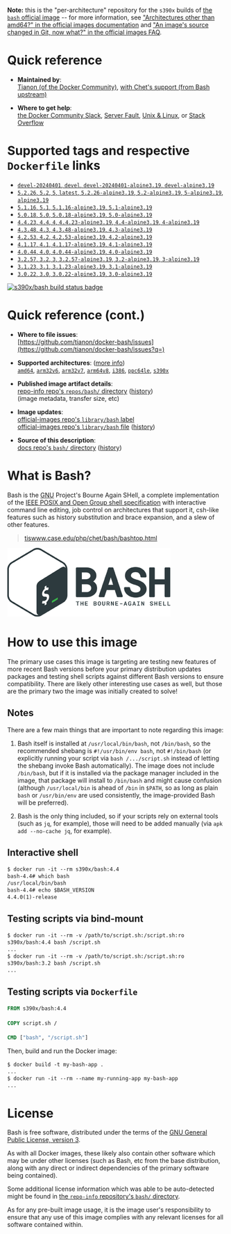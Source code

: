 <!--

********************************************************************************

WARNING:

    DO NOT EDIT "bash/README.md"

    IT IS AUTO-GENERATED

    (from the other files in "bash/" combined with a set of templates)

********************************************************************************

-->

**Note:** this is the "per-architecture" repository for the `s390x` builds of [the `bash` official image](https://hub.docker.com/_/bash) -- for more information, see ["Architectures other than amd64?" in the official images documentation](https://github.com/docker-library/official-images#architectures-other-than-amd64) and ["An image's source changed in Git, now what?" in the official images FAQ](https://github.com/docker-library/faq#an-images-source-changed-in-git-now-what).

# Quick reference

-	**Maintained by**:  
	[Tianon (of the Docker Community)](https://github.com/tianon/docker-bash), [with Chet's support (from Bash upstream)](https://github.com/docker-library/official-images/pull/2217#issue-181031192)

-	**Where to get help**:  
	[the Docker Community Slack](https://dockr.ly/comm-slack), [Server Fault](https://serverfault.com/help/on-topic), [Unix & Linux](https://unix.stackexchange.com/help/on-topic), or [Stack Overflow](https://stackoverflow.com/help/on-topic)

# Supported tags and respective `Dockerfile` links

-	[`devel-20240401`, `devel`, `devel-20240401-alpine3.19`, `devel-alpine3.19`](https://github.com/tianon/docker-bash/blob/524f0baff9a921cf8099421f629bed6d4872cb04/devel/Dockerfile)
-	[`5.2.26`, `5.2`, `5`, `latest`, `5.2.26-alpine3.19`, `5.2-alpine3.19`, `5-alpine3.19`, `alpine3.19`](https://github.com/tianon/docker-bash/blob/3eae20ac57eaeb63ef9e438b67bfc135a948995a/5.2/Dockerfile)
-	[`5.1.16`, `5.1`, `5.1.16-alpine3.19`, `5.1-alpine3.19`](https://github.com/tianon/docker-bash/blob/a3f660ae2fcc3153c697520ef4e08da800578064/5.1/Dockerfile)
-	[`5.0.18`, `5.0`, `5.0.18-alpine3.19`, `5.0-alpine3.19`](https://github.com/tianon/docker-bash/blob/e78939e417c6efbfd55e48c80088bdbbae29fd66/5.0/Dockerfile)
-	[`4.4.23`, `4.4`, `4`, `4.4.23-alpine3.19`, `4.4-alpine3.19`, `4-alpine3.19`](https://github.com/tianon/docker-bash/blob/682faa73aff031837c3d60db8666384c2ec72bba/4.4/Dockerfile)
-	[`4.3.48`, `4.3`, `4.3.48-alpine3.19`, `4.3-alpine3.19`](https://github.com/tianon/docker-bash/blob/0686d8b7feac5b76e8c14be9fb44b823c5a2f7ec/4.3/Dockerfile)
-	[`4.2.53`, `4.2`, `4.2.53-alpine3.19`, `4.2-alpine3.19`](https://github.com/tianon/docker-bash/blob/b7fb84109bde6e9d78e8a1eac2a91e6f0e20226b/4.2/Dockerfile)
-	[`4.1.17`, `4.1`, `4.1.17-alpine3.19`, `4.1-alpine3.19`](https://github.com/tianon/docker-bash/blob/951a1e31d2dee53473893050f29259acd18dc6ae/4.1/Dockerfile)
-	[`4.0.44`, `4.0`, `4.0.44-alpine3.19`, `4.0-alpine3.19`](https://github.com/tianon/docker-bash/blob/9927111b47c93b0b0057077725797625980a696d/4.0/Dockerfile)
-	[`3.2.57`, `3.2`, `3`, `3.2.57-alpine3.19`, `3.2-alpine3.19`, `3-alpine3.19`](https://github.com/tianon/docker-bash/blob/1a08d56b8f1ad68e669ec9ee936512e6a7606aab/3.2/Dockerfile)
-	[`3.1.23`, `3.1`, `3.1.23-alpine3.19`, `3.1-alpine3.19`](https://github.com/tianon/docker-bash/blob/77ce8451ec601516ed8e2868bac35a5f38bb0bd3/3.1/Dockerfile)
-	[`3.0.22`, `3.0`, `3.0.22-alpine3.19`, `3.0-alpine3.19`](https://github.com/tianon/docker-bash/blob/88332b0ace10af319000ace7659aa1c1416cbce8/3.0/Dockerfile)

[![s390x/bash build status badge](https://img.shields.io/jenkins/s/https/doi-janky.infosiftr.net/job/multiarch/job/s390x/job/bash.svg?label=s390x/bash%20%20build%20job)](https://doi-janky.infosiftr.net/job/multiarch/job/s390x/job/bash/)

# Quick reference (cont.)

-	**Where to file issues**:  
	[https://github.com/tianon/docker-bash/issues](https://github.com/tianon/docker-bash/issues?q=)

-	**Supported architectures**: ([more info](https://github.com/docker-library/official-images#architectures-other-than-amd64))  
	[`amd64`](https://hub.docker.com/r/amd64/bash/), [`arm32v6`](https://hub.docker.com/r/arm32v6/bash/), [`arm32v7`](https://hub.docker.com/r/arm32v7/bash/), [`arm64v8`](https://hub.docker.com/r/arm64v8/bash/), [`i386`](https://hub.docker.com/r/i386/bash/), [`ppc64le`](https://hub.docker.com/r/ppc64le/bash/), [`s390x`](https://hub.docker.com/r/s390x/bash/)

-	**Published image artifact details**:  
	[repo-info repo's `repos/bash/` directory](https://github.com/docker-library/repo-info/blob/master/repos/bash) ([history](https://github.com/docker-library/repo-info/commits/master/repos/bash))  
	(image metadata, transfer size, etc)

-	**Image updates**:  
	[official-images repo's `library/bash` label](https://github.com/docker-library/official-images/issues?q=label%3Alibrary%2Fbash)  
	[official-images repo's `library/bash` file](https://github.com/docker-library/official-images/blob/master/library/bash) ([history](https://github.com/docker-library/official-images/commits/master/library/bash))

-	**Source of this description**:  
	[docs repo's `bash/` directory](https://github.com/docker-library/docs/tree/master/bash) ([history](https://github.com/docker-library/docs/commits/master/bash))

# What is Bash?

Bash is the [GNU](http://www.gnu.org/) Project's Bourne Again SHell, a complete implementation of the [IEEE POSIX and Open Group shell specification](http://www.opengroup.org/onlinepubs/9699919799/nfindex.html) with interactive command line editing, job control on architectures that support it, csh-like features such as history substitution and brace expansion, and a slew of other features.

> [tiswww.case.edu/php/chet/bash/bashtop.html](https://tiswww.case.edu/php/chet/bash/bashtop.html)

![logo](https://raw.githubusercontent.com/docker-library/docs/5cb6fef6ed317e5af7e1e14e64c18c2b81657e81/bash/logo.png)

# How to use this image

The primary use cases this image is targeting are testing new features of more recent Bash versions before your primary distribution updates packages and testing shell scripts against different Bash versions to ensure compatibility. There are likely other interesting use cases as well, but those are the primary two the image was initially created to solve!

## Notes

There are a few main things that are important to note regarding this image:

1.	Bash itself is installed at `/usr/local/bin/bash`, not `/bin/bash`, so the recommended shebang is `#!/usr/bin/env bash`, not `#!/bin/bash` (or explicitly running your script via `bash /.../script.sh` instead of letting the shebang invoke Bash automatically). The image does not include `/bin/bash`, but if it is installed via the package manager included in the image, that package will install to `/bin/bash` and might cause confusion (although `/usr/local/bin` is ahead of `/bin` in `$PATH`, so as long as plain `bash` or `/usr/bin/env` are used consistently, the image-provided Bash will be preferred).

2.	Bash is the only thing included, so if your scripts rely on external tools (such as `jq`, for example), those will need to be added manually (via `apk add --no-cache jq`, for example).

## Interactive shell

```console
$ docker run -it --rm s390x/bash:4.4
bash-4.4# which bash
/usr/local/bin/bash
bash-4.4# echo $BASH_VERSION
4.4.0(1)-release
```

## Testing scripts via bind-mount

```console
$ docker run -it --rm -v /path/to/script.sh:/script.sh:ro s390x/bash:4.4 bash /script.sh
...
$ docker run -it --rm -v /path/to/script.sh:/script.sh:ro s390x/bash:3.2 bash /script.sh
...
```

## Testing scripts via `Dockerfile`

```dockerfile
FROM s390x/bash:4.4

COPY script.sh /

CMD ["bash", "/script.sh"]
```

Then, build and run the Docker image:

```console
$ docker build -t my-bash-app .
...
$ docker run -it --rm --name my-running-app my-bash-app
...
```

# License

Bash is free software, distributed under the terms of the [GNU General Public License, version 3](http://www.gnu.org/licenses/gpl.html).

As with all Docker images, these likely also contain other software which may be under other licenses (such as Bash, etc from the base distribution, along with any direct or indirect dependencies of the primary software being contained).

Some additional license information which was able to be auto-detected might be found in [the `repo-info` repository's `bash/` directory](https://github.com/docker-library/repo-info/tree/master/repos/bash).

As for any pre-built image usage, it is the image user's responsibility to ensure that any use of this image complies with any relevant licenses for all software contained within.
